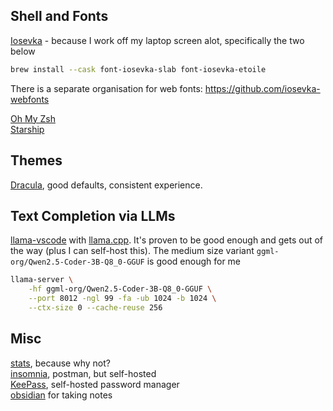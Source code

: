 ## Shell and Fonts

[Iosevka](https://github.com/be5invis/Iosevka) - because I work off my laptop screen alot, specifically the two below

```sh
brew install --cask font-iosevka-slab font-iosevka-etoile
```

There is a separate organisation for web fonts: https://github.com/iosevka-webfonts

[Oh My Zsh](https://ohmyz.sh/#install)  
[Starship](https://starship.rs/)  


## Themes

[Dracula](https://draculatheme.com/), good defaults, consistent experience.

## Text Completion via LLMs

[llama-vscode](https://marketplace.visualstudio.com/items?itemName=ggml-org.llama-vscode) with [llama.cpp](https://marketplace.visualstudio.com/items?itemName=ggml-org.llama-vscode). It's proven to be good enough and gets out of the way (plus I can self-host this). The medium size variant `ggml-org/Qwen2.5-Coder-3B-Q8_0-GGUF` is good enough for me

```sh
llama-server \
    -hf ggml-org/Qwen2.5-Coder-3B-Q8_0-GGUF \
    --port 8012 -ngl 99 -fa -ub 1024 -b 1024 \
    --ctx-size 0 --cache-reuse 256
```

## Misc

[stats](https://formulae.brew.sh/cask/stats), because why not?  
[insomnia](https://github.com/Kong/insomnia), postman, but self-hosted  
[KeePass](https://en.wikipedia.org/wiki/KeePass), self-hosted password manager  
[obsidian](https://obsidian.md/) for taking notes  
